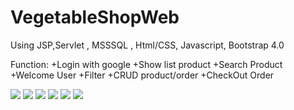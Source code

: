 # VegetableShopWeb

Using JSP,Servlet , MSSSQL , Html/CSS, Javascript, Bootstrap 4.0

Function:
+Login with google
+Show list product
+Search Product
+Welcome User
+Filter 
+CRUD product/order
+CheckOut Order

<img src="https://user-images.githubusercontent.com/86512368/183635376-1598fb02-c7ed-4488-85c3-3273e0057e6f.png"/>

<img src="https://user-images.githubusercontent.com/86512368/183635785-28b50213-427a-4991-a9b7-2f4d04e11229.png"/>

<img src="https://user-images.githubusercontent.com/86512368/183636568-be538d23-6a08-4145-89c0-fe0273e953e4.png"/>

<img src="https://user-images.githubusercontent.com/86512368/183636826-d1c1c3dc-fd34-4f40-889e-b5beea5b393b.png"/>

<img src="https://user-images.githubusercontent.com/86512368/183636643-f8722c31-bbc1-4b6f-aced-8d704bd5c22b.png"/>

<img src="https://user-images.githubusercontent.com/86512368/183636966-d35fc697-498c-49a5-b701-72ea96d6c5fc.png"/>
